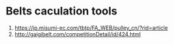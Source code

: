 # Belts caculation tools
1. https://jp.misumi-ec.com/tbtp/FA_WEB/pulley_cn/?rid=article
1. http://gaigibelt.com/competitionDetail/id/424.html
